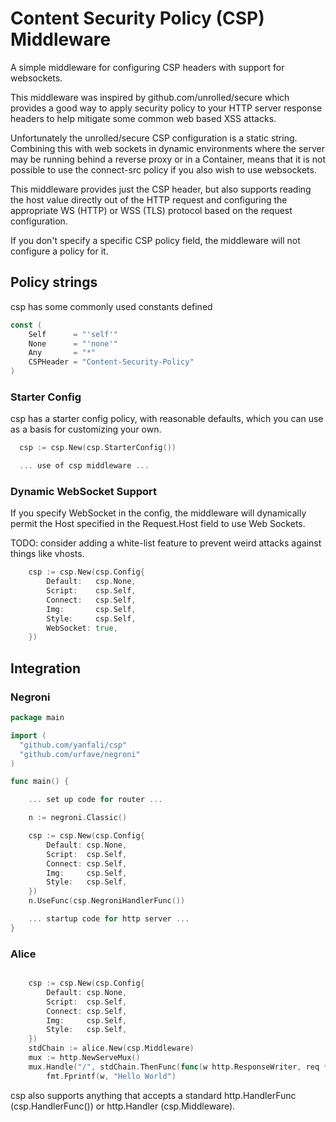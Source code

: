 # Content Security Policy (CSP) Middleware

A simple middleware for configuring CSP headers with support for websockets.

This middleware was inspired by github.com/unrolled/secure which
provides a good way to apply security policy to your HTTP server
response headers to help mitigate some common web based XSS attacks.

Unfortunately the unrolled/secure CSP configuration is a static
string. Combining this with web sockets in dynamic environments
where the server may be running behind a reverse proxy or in a
Container, means that it is not possible to use the connect-src
policy if you also wish to use websockets.

This middleware provides just the CSP header, but also supports
reading the host value directly out of the HTTP request and configuring
the appropriate WS (HTTP) or WSS (TLS) protocol based on the request
configuration.

If you don't specify a specific CSP policy field, the middleware
will not configure a policy for it.

## Policy strings

csp has some commonly used constants defined

```go
const (
	Self      = "'self'"
	None      = "'none'"
	Any       = "*"
	CSPHeader = "Content-Security-Policy"
)
```

### Starter Config

csp has a starter config policy, with reasonable defaults, which
you can use as a basis for customizing your own.

```go
  csp := csp.New(csp.StarterConfig())

  ... use of csp middleware ...
```

### Dynamic WebSocket Support

If you specify WebSocket in the config, the middleware will dynamically
permit the Host specified in the Request.Host field to use Web Sockets.

TODO: consider adding a white-list feature to prevent weird attacks
against things like vhosts.

```go
	csp := csp.New(csp.Config{
		Default:   csp.None,
		Script:    csp.Self,
		Connect:   csp.Self,
		Img:       csp.Self,
		Style:     csp.Self,
		WebSocket: true,
	})
```

## Integration

### Negroni
```go
package main

import (
  "github.com/yanfali/csp"
  "github.com/urfave/negroni"
)

func main() {

    ... set up code for router ...

	n := negroni.Classic()

	csp := csp.New(csp.Config{
		Default: csp.None,
		Script:  csp.Self,
		Connect: csp.Self,
		Img:     csp.Self,
		Style:   csp.Self,
	})
	n.UseFunc(csp.NegroniHandlerFunc())

	... startup code for http server ...
}

```

### Alice
```go

	csp := csp.New(csp.Config{
		Default: csp.None,
		Script:  csp.Self,
		Connect: csp.Self,
		Img:     csp.Self,
		Style:   csp.Self,
	})
  	stdChain := alice.New(csp.Middleware)
	mux := http.NewServeMux()
	mux.Handle("/", stdChain.ThenFunc(func(w http.ResponseWriter, req *http.Request) {
		fmt.Fprintf(w, "Hello World")

```

csp also supports anything that accepts a standard http.HandlerFunc
(csp.HandlerFunc()) or http.Handler (csp.Middleware).
